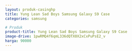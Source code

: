 ```yaml
---
layout: produk-casinghp
title: Yung Lean Sad Boys Samsung Galaxy S9 Case
categories: samsung

# Produk
product-title: Yung Lean Sad Boys Samsung Galaxy S9 Case
image-drive: 1pwRMQ4f6qmL336dQTX0X2xCxPuPsE2_v
harga: 90000
---
```

